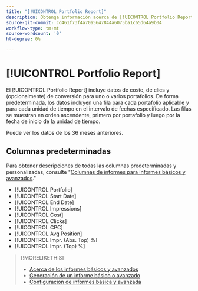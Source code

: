 ```yaml
---
title: "[!UICONTROL Portfolio Report]"
description: Obtenga información acerca de [!UICONTROL Portfolio Report].
source-git-commit: cd461f73f4a70a5647844a6075ba1c65d64a9b04
workflow-type: tm+mt
source-wordcount: '0'
ht-degree: 0%

---
```


# [!UICONTROL Portfolio Report]

El [!UICONTROL Portfolio Report] incluye datos de coste, de clics y (opcionalmente) de conversión para uno o varios portafolios. De forma predeterminada, los datos incluyen una fila para cada portafolio aplicable y para cada unidad de tiempo en el intervalo de fechas especificado. Las filas se muestran en orden ascendente, primero por portafolio y luego por la fecha de inicio de la unidad de tiempo.

Puede ver los datos de los 36 meses anteriores.

## Columnas predeterminadas

Para obtener descripciones de todas las columnas predeterminadas y personalizadas, consulte &quot;[Columnas de informes para informes básicos y avanzados](basic-advanced-report-columns.md).&quot;

* [!UICONTROL Portfolio]
* [!UICONTROL Start Date]
* [!UICONTROL End Date]
* [!UICONTROL Impressions]
* [!UICONTROL Cost]
* [!UICONTROL Clicks]
* [!UICONTROL CPC]
* [!UICONTROL Avg Position]
* [!UICONTROL Impr. (Abs. Top) %]
* [!UICONTROL Impr. (Top) %]

>[!MORELIKETHIS]
>
>* [Acerca de los informes básicos y avanzados](basic-advanced-report-about.md)
>* [Generación de un informe básico o avanzado](basic-advanced-report-generate.md)
>* [Configuración de informes básica y avanzada](basic-advanced-report-settings.md)

